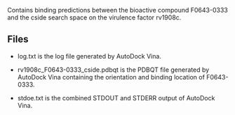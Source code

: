 Contains binding predictions between the bioactive compound F0643-0333 and the cside search space on the virulence factor rv1908c.

## Files

- log.txt is the log file generated by AutoDock Vina.

- rv1908c_F0643-0333_cside.pdbqt is the PDBQT file generated by AutoDock Vina containing the orientation and binding location of F0643-0333.

- stdoe.txt is the combined STDOUT and STDERR output of AutoDock Vina.

